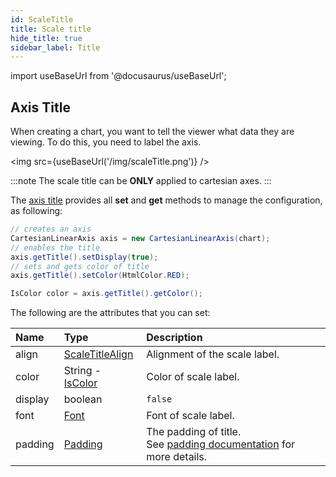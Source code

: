 ```yaml
---
id: ScaleTitle
title: Scale title
hide_title: true
sidebar_label: Title
---
```

import useBaseUrl from '@docusaurus/useBaseUrl';

## Axis Title

When creating a chart, you want to tell the viewer what data they are viewing. To do this, you need to label the axis.

<img src={useBaseUrl('/img/scaleTitle.png')} />

:::note
The scale title can be **ONLY** applied to cartesian axes.
:::

The [axis title](http://www.pepstock.org/Charba/4.0/org/pepstock/charba/client/configuration/CartesianScaleTitle.html) provides all **set** and **get** methods to manage the configuration, as following:

```java
// creates an axis
CartesianLinearAxis axis = new CartesianLinearAxis(chart);
// enables the title
axis.getTitle().setDisplay(true);
// sets and gets color of title
axis.getTitle().setColor(HtmlColor.RED);

IsColor color = axis.getTitle().getColor();
```

The following are the attributes that you can set:

| Name | Type | Description
| :- | :- | :-
| align | [ScaleTitleAlign](http://www.pepstock.org/Charba/4.0/org/pepstock/charba/client/enums/ScaleTitleAlign.html) | Alignment of the scale label.
| color | String - [IsColor](http://www.pepstock.org/Charba/4.0/org/pepstock/charba/client/colors/IsColor.html) | Color of scale label.
| display | boolean | `false` | If `true`, the scale label is shown.
| font | [Font](http://www.pepstock.org/Charba/4.0/org/pepstock/charba/client/options/Font.html) | Font of scale label.
| padding | [Padding](http://www.pepstock.org/Charba/4.0/org/pepstock/charba/client/configuration/Padding.html) | The padding of title.<br/>See [padding documentation](../configuration/Commons#padding) for more details.
